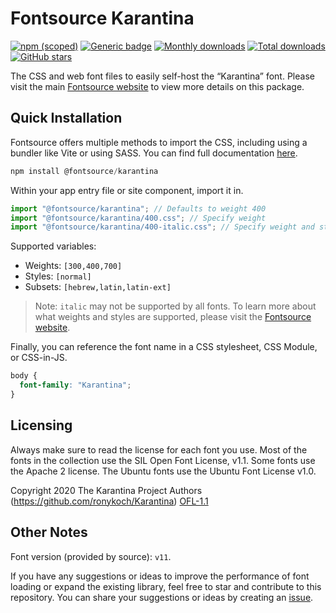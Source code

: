 # Fontsource Karantina

[![npm (scoped)](https://img.shields.io/npm/v/@fontsource/karantina?color=brightgreen)](https://www.npmjs.com/package/@fontsource/karantina) [![Generic badge](https://img.shields.io/badge/fontsource-passing-brightgreen)](https://github.com/fontsource/fontsource) [![Monthly downloads](https://badgen.net/npm/dm/@fontsource/karantina)](https://github.com/fontsource/fontsource) [![Total downloads](https://badgen.net/npm/dt/@fontsource/karantina)](https://github.com/fontsource/fontsource) [![GitHub stars](https://img.shields.io/github/stars/fontsource/fontsource.svg?style=social&label=Star)](https://github.com/fontsource/fontsource/stargazers)

The CSS and web font files to easily self-host the “Karantina” font. Please visit the main [Fontsource website](https://fontsource.org/fonts/karantina) to view more details on this package.

## Quick Installation

Fontsource offers multiple methods to import the CSS, including using a bundler like Vite or using SASS. You can find full documentation [here](https://fontsource.org/docs/getting-started/introduction).

```javascript
npm install @fontsource/karantina
```

Within your app entry file or site component, import it in.

```javascript
import "@fontsource/karantina"; // Defaults to weight 400
import "@fontsource/karantina/400.css"; // Specify weight
import "@fontsource/karantina/400-italic.css"; // Specify weight and style
```

Supported variables:
- Weights: `[300,400,700]`
- Styles: `[normal]`
- Subsets: `[hebrew,latin,latin-ext]`

> Note: `italic` may not be supported by all fonts. To learn more about what weights and styles are supported, please visit the [Fontsource website](https://fontsource.org/fonts/karantina).

Finally, you can reference the font name in a CSS stylesheet, CSS Module, or CSS-in-JS.

```css
body {
  font-family: "Karantina";
}
```

## Licensing
Always make sure to read the license for each font you use. Most of the fonts in the collection use the SIL Open Font License, v1.1. Some fonts use the Apache 2 license. The Ubuntu fonts use the Ubuntu Font License v1.0.

Copyright 2020 The Karantina Project Authors (https://github.com/ronykoch/Karantina)
[OFL-1.1](https://openfontlicense.org)

## Other Notes
Font version (provided by source): `v11`.

If you have any suggestions or ideas to improve the performance of font loading or expand the existing library, feel free to star and contribute to this repository. You can share your suggestions or ideas by creating an [issue](https://github.com/fontsource/fontsource/issues).